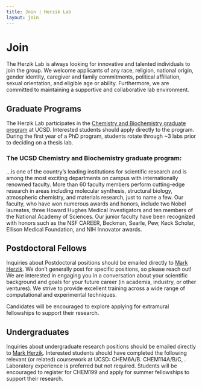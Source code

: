 ```yaml
---
title: Join | Herzik Lab
layout: join
---
```

# Join

The Herzik Lab is always looking for innovative and talented individuals to join the group. We welcome applicants of any race, religion, national origin, gender identity, caregiver and family commitments, political affiliation, sexual orientation, and eligible age or ability. Furthermore, we are committed to maintaining a supportive and collaborative lab environment.

## Graduate Programs

The Herzik Lab participates in the [Chemistry and Biochemistry graduate program](https://chemistry.ucsd.edu/graduate-program/index.html) at UCSD. Interested students should apply directly to the program. During the first year of a PhD program, students rotate through ~3 labs prior to deciding on a thesis lab.

### The UCSD Chemistry and Biochemistry graduate program:  
...is one of the country’s leading institutions for scientific research and is among the most exciting departments on campus with internationally renowned faculty. More than 60 faculty members perform cutting-edge research in areas including molecular synthesis, structural biology, atmospheric chemistry, and materials research, just to name a few. Our faculty, who have won numerous awards and honors, include two Nobel laureates, three Howard Hughes Medical Investigators and ten members of the National Academy of Sciences. Our junior faculty have been recognized with honors such as the NSF CAREER, Beckman, Searle, Pew, Keck Scholar, Ellison Medical Foundation, and NIH Innovator awards.

## Postdoctoral Fellows

Inquiries about Postdoctoral positions should be emailed directly to [Mark Herzik](/contact). We don’t generally post for specific positions, so please reach out! We are interested in engaging you in a conversation about your scientific background and goals for your future career (in academia, industry, or other ventures). We strive to provide excellent training across a wide range of computational and experimental techniques.

Candidates will be encouraged to explore applying for extramural fellowships to support their research.

## Undergraduates

Inquiries about undergraduate research positions should be emailed directly to [Mark Herzik](/contact). Interested students should have completed the following relevant (or related) coursework at UCSD: CHEM6A/B. CHEM114A/B/C, . Laboratory experience is preferred but not required. Students will be encouraged to register for CHEM199 and apply for summer fellowships to support their research. 
